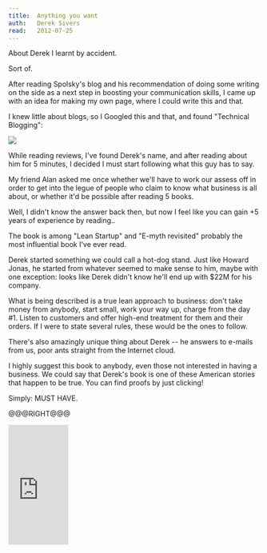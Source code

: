 ```yaml
---
title:	Anything you want
auth:	Derek Sivers
read:	2012-07-25
---
```





About Derek I learnt by accident.

Sort of.

After reading Spolsky's blog and his recommendation of doing some writing on
the side as a next step in boosting your communication skills, I came up
with an idea for making my own page, where I could write this and that.

I knew little about blogs, so I Googled this and that, and found "Technical
Blogging":

<a href="http://www.amazon.com/gp/product/1934356883/ref=as_li_ss_il?ie=UTF8&tag=wojcadamkoszh-20&linkCode=as2&camp=1789&creative=390957&creativeASIN=1934356883"><img border="0" src="http://ws.assoc-amazon.com/widgets/q?_encoding=UTF8&Format=_SL110_&ASIN=1934356883&MarketPlace=US&ID=AsinImage&WS=1&tag=wojcadamkoszh-20&ServiceVersion=20070822" ></a><img src="http://www.assoc-amazon.com/e/ir?t=wojcadamkoszh-20&l=as2&o=1&a=1934356883" width="1" height="1" border="0" alt="" style="border:none !important; margin:0px !important;" />

While reading reviews, I've found Derek's name, and after reading about him
for 5 minutes, I decided I must start following what this guy has to say.

My friend Alan asked me once whether we'll have to work our assess off in
order to get into the legue of people who claim to know what business is all
about, or whether it'd be possible after reading 5 books.

Well, I didn't know the answer back then, but now I feel like you can gain
+5 years of experience by reading..

The book is among "Lean Startup" and "E-myth revisited" probably the most
influential book I've ever read.

Derek started something we could call a hot-dog stand. Just like Howard
Jonas, he started from whatever seemed to make sense to him, maybe with one
exception: looks like Derek didn't know he'll end up with $22M for his
company.

What is being described is a true lean approach to business: don't take
money from anybody, start small, work your way up, charge from the day #1.
Listen to customers and offer high-end treatment for them and their orders.
If I were to state several rules, these would be the ones to follow.

There's also amazingly unique thing about Derek -- he answers to e-mails
from us, poor ants straight from the Internet cloud.

I highly suggest this book to anybody, even those not interested in having a
business. We could say that Derek's book is one of these American stories
that happen to be true. You can find proofs by just clicking!

Simply: MUST HAVE.

@@@RIGHT@@@


<iframe src="http://rcm.amazon.com/e/cm?lt1=_blank&bc1=FFFFFF&IS2=1&npa=1&bg1=FFFFFF&fc1=000000&lc1=FF0000&t=wojcadamkoszh-20&o=1&p=8&l=as4&m=amazon&f=ifr&ref=ss_til&asins=1936719118" style="width:120px;height:240px;" scrolling="no" marginwidth="0" marginheight="0" frameborder="0"></iframe>


